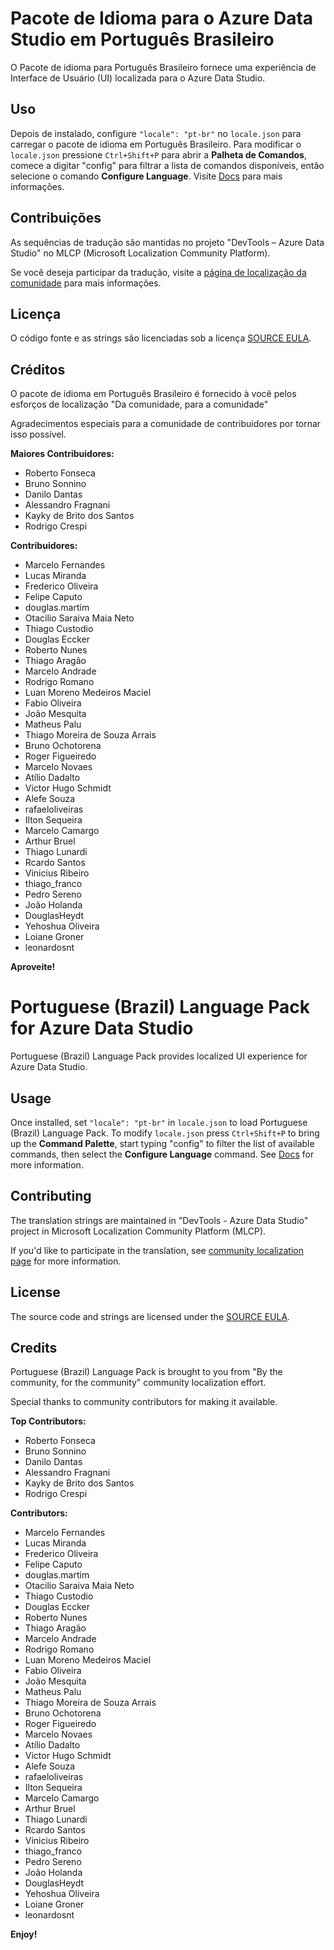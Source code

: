 # Pacote de Idioma para o Azure Data Studio em Português Brasileiro

O Pacote de idioma para Português Brasileiro fornece uma experiência de Interface de Usuário (UI) localizada para o Azure Data Studio.

## Uso

Depois de instalado, configure `"locale": "pt-br"` no `locale.json` para carregar o pacote de idioma em Português Brasileiro. Para modificar o `locale.json` pressione `Ctrl+Shift+P` para abrir a **Palheta de Comandos**, comece a digitar "config" para filtrar a lista de comandos disponíveis, então selecione o comando **Configure Language**. Visite [Docs](https://go.microsoft.com/fwlink/?LinkId=761051) para mais informações.

## Contribuições

As sequências de tradução são mantidas no projeto "DevTools – Azure Data Studio" no MLCP (Microsoft Localization Community Platform).

Se você deseja participar da tradução, visite a [página de localização da comunidade](https://aka.ms/vscodeloc) para mais informações.

## Licença

O código fonte e as strings são licenciadas sob a licença [SOURCE EULA](https://github.com/Microsoft/azuredatastudio/blob/master/LICENSE.txt).

## Créditos

O pacote de idioma em Português Brasileiro é fornecido à você pelos esforços de localização "Da comunidade, para a comunidade"

Agradecimentos especiais para a comunidade de contribuidores por tornar isso possível.

**Maiores Contribuidores:**

* Roberto Fonseca
* Bruno Sonnino
* Danilo Dantas
* Alessandro Fragnani
* Kayky de Brito dos Santos
* Rodrigo Crespi

**Contribuidores:**

* Marcelo Fernandes
* Lucas Miranda
* Frederico Oliveira
* Felipe Caputo
* douglas.martim
* Otacilio Saraiva Maia Neto
* Thiago Custodio
* Douglas Eccker
* Roberto Nunes
* Thiago Aragão
* Marcelo Andrade
* Rodrigo Romano
* Luan Moreno Medeiros Maciel
* Fabio Oliveira
* João Mesquita
* Matheus Palu
* Thiago Moreira de Souza Arrais
* Bruno Ochotorena
* Roger Figueiredo
* Marcelo Novaes
* Atílio Dadalto
* Victor Hugo Schmidt
* Alefe Souza
* rafaeloliveiras
* Ilton Sequeira
* Marcelo Camargo
* Arthur Bruel
* Thiago Lunardi
* Rcardo Santos
* Vinicius Ribeiro
* thiago_franco
* Pedro Sereno
* João Holanda
* DouglasHeydt
* Yehoshua Oliveira
* Loiane Groner
* leonardosnt

**Aproveite!**


# Portuguese (Brazil) Language Pack for Azure Data Studio
Portuguese (Brazil) Language Pack provides localized UI experience for Azure Data Studio.

## Usage

Once installed, set `"locale": "pt-br"` in `locale.json` to load Portuguese (Brazil) Language Pack. To modify `locale.json` press `Ctrl+Shift+P` to bring up the **Command Palette**, start typing "config" to filter the list of available commands, then select the **Configure Language** command. See [Docs](https://go.microsoft.com/fwlink/?LinkId=761051) for more information.

## Contributing

The translation strings are maintained in "DevTools - Azure Data Studio" project in Microsoft Localization Community Platform (MLCP).

If you'd like to participate in the translation, see [community localization page](https://aka.ms/vscodeloc) for more information.

## License

The source code and strings are licensed under the [SOURCE EULA](https://github.com/Microsoft/azuredatastudio/blob/master/LICENSE.txt).

## Credits

Portuguese (Brazil) Language Pack is brought to you from "By the community, for the community" community localization effort.

Special thanks to community contributors for making it available.

**Top Contributors:**

* Roberto Fonseca
* Bruno Sonnino
* Danilo Dantas
* Alessandro Fragnani
* Kayky de Brito dos Santos
* Rodrigo Crespi

**Contributors:**

* Marcelo Fernandes
* Lucas Miranda
* Frederico Oliveira
* Felipe Caputo
* douglas.martim
* Otacilio Saraiva Maia Neto
* Thiago Custodio
* Douglas Eccker
* Roberto Nunes
* Thiago Aragão
* Marcelo Andrade
* Rodrigo Romano
* Luan Moreno Medeiros Maciel
* Fabio Oliveira
* João Mesquita
* Matheus Palu
* Thiago Moreira de Souza Arrais
* Bruno Ochotorena
* Roger Figueiredo
* Marcelo Novaes
* Atílio Dadalto
* Victor Hugo Schmidt
* Alefe Souza
* rafaeloliveiras
* Ilton Sequeira
* Marcelo Camargo
* Arthur Bruel
* Thiago Lunardi
* Rcardo Santos
* Vinicius Ribeiro
* thiago_franco
* Pedro Sereno
* João Holanda
* DouglasHeydt
* Yehoshua Oliveira
* Loiane Groner
* leonardosnt

**Enjoy!**
